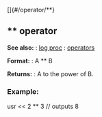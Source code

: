[]{#/operator/**}
  ## \*\* operator
  **See also:**
  :   [log proc](ref/proc/log)
  :   [operators](ref/operator)
  <!-- -->
  **Format:**
  :   A \*\* B
  <!-- -->
  **Returns:**
  :   A to the power of B.
  ### Example:
  usr \<\< 2 \*\* 3 // outputs 8